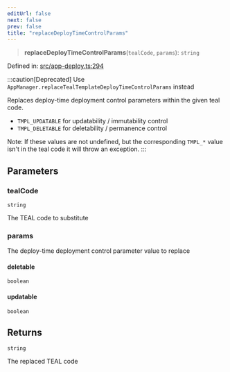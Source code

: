 ```yaml
---
editUrl: false
next: false
prev: false
title: "replaceDeployTimeControlParams"
---
```


> **replaceDeployTimeControlParams**(`tealCode`, `params`): `string`

Defined in: [src/app-deploy.ts:294](https://github.com/algorandfoundation/algokit-utils-ts/blob/e57e96ab17213653e656688e8d7251c0107554cf/src/app-deploy.ts#L294)

:::caution[Deprecated]
Use `AppManager.replaceTealTemplateDeployTimeControlParams` instead

Replaces deploy-time deployment control parameters within the given teal code.

* `TMPL_UPDATABLE` for updatability / immutability control
* `TMPL_DELETABLE` for deletability / permanence control

Note: If these values are not undefined, but the corresponding `TMPL_*` value
 isn't in the teal code it will throw an exception.
:::

## Parameters

### tealCode

`string`

The TEAL code to substitute

### params

The deploy-time deployment control parameter value to replace

#### deletable

`boolean`

#### updatable

`boolean`

## Returns

`string`

The replaced TEAL code
